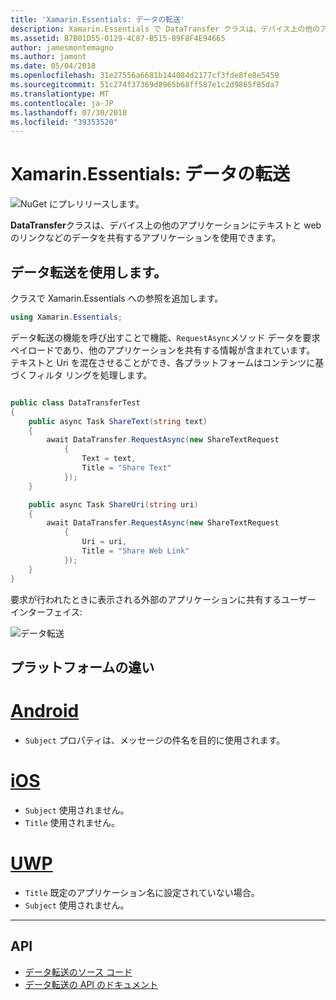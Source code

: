 ```yaml
---
title: 'Xamarin.Essentials: データの転送'
description: Xamarin.Essentials で DataTransfer クラスは、デバイス上の他のアプリケーションへのテキストと web のリンクなどのデータを共有するアプリケーションを使用できます。
ms.assetid: B7B01D55-0129-4C87-B515-89F8F4E94665
author: jamesmontemagno
ms.author: jamont
ms.date: 05/04/2018
ms.openlocfilehash: 31e27556a6681b144084d2177cf3fde8fe8e5459
ms.sourcegitcommit: 51c274f37369d8965b68ff587e1c2d9865f85da7
ms.translationtype: MT
ms.contentlocale: ja-JP
ms.lasthandoff: 07/30/2018
ms.locfileid: "39353520"
---
```

# <a name="xamarinessentials-data-transfer"></a>Xamarin.Essentials: データの転送

![NuGet にプレリリースします。](~/media/shared/pre-release.png)

**DataTransfer**クラスは、デバイス上の他のアプリケーションにテキストと web のリンクなどのデータを共有するアプリケーションを使用できます。

## <a name="using-data-transfer"></a>データ転送を使用します。

クラスで Xamarin.Essentials への参照を追加します。

```csharp
using Xamarin.Essentials;
```

データ転送の機能を呼び出すことで機能、`RequestAsync`メソッド データを要求ペイロードであり、他のアプリケーションを共有する情報が含まれています。 テキストと Uri を混在させることができ、各プラットフォームはコンテンツに基づくフィルタ リングを処理します。

```csharp

public class DataTransferTest
{
    public async Task ShareText(string text)
    {
        await DataTransfer.RequestAsync(new ShareTextRequest
            {
                Text = text,
                Title = "Share Text"
            });
    }

    public async Task ShareUri(string uri)
    {
        await DataTransfer.RequestAsync(new ShareTextRequest
            {
                Uri = uri,
                Title = "Share Web Link"
            });
    }
}
```

要求が行われたときに表示される外部のアプリケーションに共有するユーザー インターフェイス:

![データ転送](data-transfer-images/data-transfer.png)

## <a name="platform-differences"></a>プラットフォームの違い

# <a name="androidtabandroid"></a>[Android](#tab/android)

* `Subject` プロパティは、メッセージの件名を目的に使用されます。

# <a name="iostabios"></a>[iOS](#tab/ios)

* `Subject` 使用されません。
* `Title` 使用されません。

# <a name="uwptabuwp"></a>[UWP](#tab/uwp)

* `Title` 既定のアプリケーション名に設定されていない場合。
* `Subject` 使用されません。

-----

## <a name="api"></a>API

- [データ転送のソース コード](https://github.com/xamarin/Essentials/tree/master/Xamarin.Essentials/DataTransfer)
- [データ転送の API のドキュメント](xref:Xamarin.Essentials.DataTransfer)
